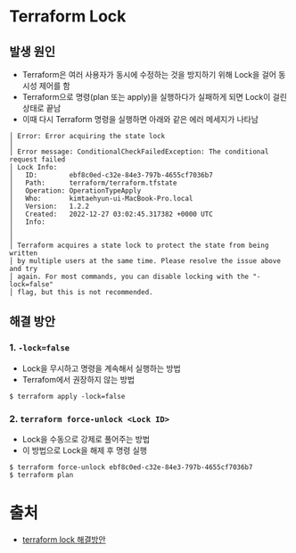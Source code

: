 # Terraform Lock


## 발생 원인
- Terraform은 여러 사용자가 동시에 수정하는 것을 방지하기 위해 Lock을 걸어 동시성 제어를 함
- Terraform으로 명령(plan 또는 apply)을 실행하다가 실패하게 되면 Lock이 걸린 상태로 끝남
- 이때 다시 Terraform 명령을 실행하면 아래와 같은 에러 메세지가 나타남

```
│ Error: Error acquiring the state lock
│ 
│ Error message: ConditionalCheckFailedException: The conditional request failed
│ Lock Info:
│   ID:        ebf8c0ed-c32e-84e3-797b-4655cf7036b7
│   Path:      terraform/terraform.tfstate
│   Operation: OperationTypeApply
│   Who:       kimtaehyun-ui-MacBook-Pro.local
│   Version:   1.2.2
│   Created:   2022-12-27 03:02:45.317382 +0000 UTC
│   Info:      
│ 
│ 
│ Terraform acquires a state lock to protect the state from being written
│ by multiple users at the same time. Please resolve the issue above and try
│ again. For most commands, you can disable locking with the "-lock=false"
│ flag, but this is not recommended.
```


## 해결 방안


### 1. `-lock=false`
- Lock을 무시하고 명령을 계속해서 실행하는 방법
- Terrafom에서 권장하지 않는 방법

```
$ terraform apply -lock=false
```


### 2. `terraform force-unlock <Lock ID>`
- Lock을 수동으로 강제로 풀어주는 방법
- 이 방법으로 Lock을 해제 후 명령 실행

```
$ terraform force-unlock ebf8c0ed-c32e-84e3-797b-4655cf7036b7
$ terraform plan
```


# 출처
- [terraform lock 해결방안](https://sarc.io/index.php/cloud/2127-terraform-lock)